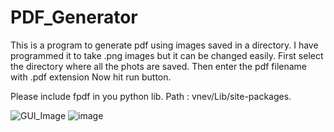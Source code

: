 # PDF_Generator
This is a program to generate pdf using images saved in a directory. I have programmed it to take .png images but it can be changed easily.
First select the directory where all the phots are saved. Then enter the pdf filename with .pdf extension
Now hit run button.

Please include fpdf in you python lib. Path : vnev/Lib/site-packages.

![GUI_Image](https://user-images.githubusercontent.com/26040712/172054619-5dcc494c-4fb1-487e-9572-92057a92dd68.png)
![image](https://user-images.githubusercontent.com/26040712/173433704-2752a1f6-0cdf-464a-8a10-46475e3928f7.png)
